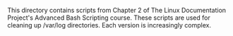 This directory contains scripts from Chapter 2 of The Linux Documentation Project's Advanced Bash Scripting course.
These scripts are used for cleaning up /var/log directories.
Each version is increasingly complex.
